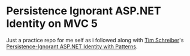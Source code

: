 # Persistence Ignorant ASP.NET Identity on MVC 5

Just a practice repo for me self as i followed along with [Tim Schreiber](https://github.com/timschreiber)'s  [Persistence-Ignorant ASP.NET Identity with Patterns](http://timschreiber.com/2015/01/14/persistence-ignorant-asp-net-identity-with-patterns-part-1/).